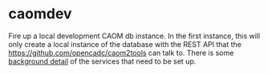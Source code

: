  caomdev
 =======

Fire up a local development CAOM db instance. In the first instance, this will only create a local instance of the database with the REST API that the https://github.com/opencadc/caom2tools can talk to. There is some [background detail](detail.md) of the services that need to be set up.

